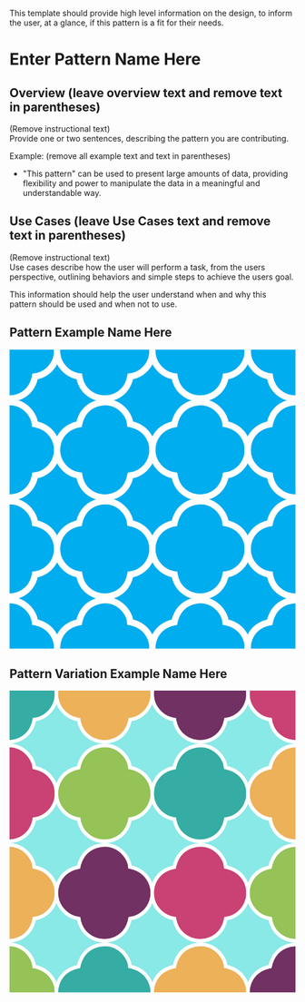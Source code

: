 This template should provide high level information on the design, to inform the user, at a glance, if this pattern is a fit for their needs.

# Enter Pattern Name Here


## Overview (leave overview text and remove text in parentheses)

(Remove instructional text)  
Provide one or two sentences, describing the pattern you are contributing.

Example: (remove all example text and text in parentheses)
* "This pattern" can be used to present large amounts of data, providing flexibility and power to manipulate the data in a meaningful and understandable way.



## Use Cases (leave Use Cases text and remove text in parentheses)

(Remove instructional text)  
Use cases describe how the user will perform a task, from the users perspective, outlining behaviors and simple steps to achieve the users goal.

This information should help the user understand when and why this pattern should be used and when not to use.



## Pattern Example Name Here
![Title of image](./img/image-name-goes-here.jpg)

## Pattern Variation Example Name Here
![Title of image 2](./img/image-name-goes-here-2.jpg)

